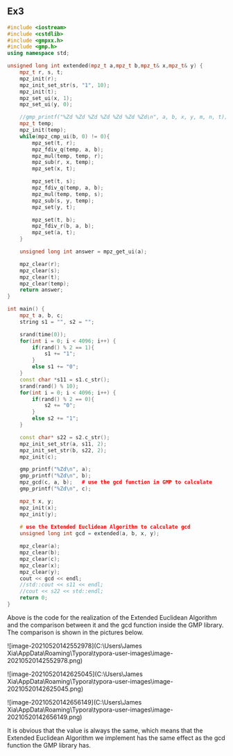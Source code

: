 ## Ex3

```c++
#include <iostream>
#include <cstdlib>
#include <gmpxx.h>
#include <gmp.h>
using namespace std;

unsigned long int extended(mpz_t a,mpz_t b,mpz_t& x,mpz_t& y) {
    mpz_t r, s, t;
    mpz_init(r);
    mpz_init_set_str(s, "1", 10);
    mpz_init(t);
    mpz_set_ui(x, 1);
    mpz_set_ui(y, 0);

    //gmp_printf("%Zd %Zd %Zd %Zd %Zd %Zd %Zd\n", a, b, x, y, m, n, t);
    mpz_t temp;
    mpz_init(temp);
    while(mpz_cmp_ui(b, 0) != 0){
        mpz_set(t, r);
        mpz_fdiv_q(temp, a, b);
        mpz_mul(temp, temp, r);
        mpz_sub(r, x, temp);
        mpz_set(x, t);

        mpz_set(t, s);
        mpz_fdiv_q(temp, a, b);
        mpz_mul(temp, temp, s);
        mpz_sub(s, y, temp);
        mpz_set(y, t);

        mpz_set(t, b);
        mpz_fdiv_r(b, a, b);
        mpz_set(a, t);
    }

    unsigned long int answer = mpz_get_ui(a);

    mpz_clear(r);
    mpz_clear(s);
    mpz_clear(t);
    mpz_clear(temp);
    return answer;
}

int main() {
    mpz_t a, b, c;
    string s1 = "", s2 = "";

    srand(time(0));
    for(int i = 0; i < 4096; i++) {
        if(rand() % 2 == 1){
            s1 += "1";
        }
        else s1 += "0";
    }
    const char *s11 = s1.c_str();
    srand(rand() % 10);
    for(int i = 0; i < 4096; i++) {
        if(rand() % 2 == 0){
            s2 += "0";
        }
        else s2 += "1";
    }

    const char* s22 = s2.c_str();
    mpz_init_set_str(a, s11, 2);
    mpz_init_set_str(b, s22, 2);
    mpz_init(c);

    gmp_printf("%Zd\n", a);
    gmp_printf("%Zd\n", b);
    mpz_gcd(c, a, b);	# use the gcd function in GMP to calculate
    gmp_printf("%Zd\n", c);

    mpz_t x, y;
    mpz_init(x);
    mpz_init(y);
	
    # use the Extended Euclidean Algorithm to calculate gcd
    unsigned long int gcd = extended(a, b, x, y);

    mpz_clear(a);
    mpz_clear(b);
    mpz_clear(c);
    mpz_clear(x);
    mpz_clear(y);
    cout << gcd << endl;
    //std::cout << s11 << endl;
    //cout << s22 << std::endl;
    return 0;
}

```

Above is the code for the realization of the Extended Euclidean Algorithm and the comparison between it and the gcd function inside the GMP library. The comparison is shown in the pictures below.

![image-20210520142552978](C:\Users\James Xia\AppData\Roaming\Typora\typora-user-images\image-20210520142552978.png)

![image-20210520142625045](C:\Users\James Xia\AppData\Roaming\Typora\typora-user-images\image-20210520142625045.png)

![image-20210520142656149](C:\Users\James Xia\AppData\Roaming\Typora\typora-user-images\image-20210520142656149.png)

It is obvious that the value is always the same, which means that the Extended Euclidean Algorithm we implement has the same effect as the gcd function the GMP library has.

